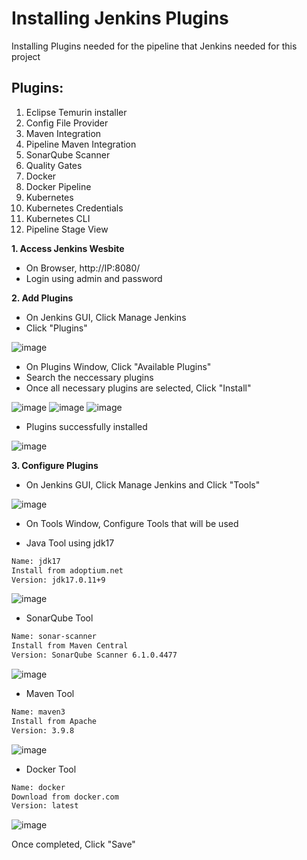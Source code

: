 # Installing Jenkins Plugins

Installing Plugins needed for the pipeline that Jenkins needed for this project

## Plugins:
1. Eclipse Temurin installer
2. Config File Provider
3. Maven Integration
4. Pipeline Maven Integration
5. SonarQube Scanner
6. Quality Gates
7. Docker
8. Docker Pipeline
9. Kubernetes
10. Kubernetes Credentials
11. Kubernetes CLI
12. Pipeline Stage View

**1. Access Jenkins Wesbite**
  - On Browser, http://IP:8080/
  - Login using admin and password

**2. Add Plugins**
  - On Jenkins GUI, Click Manage Jenkins
  - Click "Plugins"

  ![image](https://github.com/JRTugs/DevOps-CI-CD-on-AWS-EC2-instance/assets/29426766/9fcbebc3-78b9-4294-8515-a64261abbd79)

  - On Plugins Window, Click "Available Plugins"
  - Search the neccessary plugins
  - Once all necessary plugins are selected, Click "Install"

  ![image](https://github.com/JRTugs/DevOps-CI-CD-on-AWS-EC2-instance/assets/29426766/da3edb44-b54c-4c45-9a7c-ad1d9f1fb516)
  ![image](https://github.com/JRTugs/DevOps-CI-CD-on-AWS-EC2-instance/assets/29426766/f0fefc88-dda9-407b-b8e4-5bf53d81b4b3)
  ![image](https://github.com/JRTugs/DevOps-CI-CD-on-AWS-EC2-instance/assets/29426766/421f9429-e015-4f64-bc0d-af6abfe8b127)

  - Plugins successfully installed

  ![image](https://github.com/JRTugs/DevOps-CI-CD-on-AWS-EC2-instance/assets/29426766/2bef5164-80ef-4237-b2ee-a3963d3fa903)

**3. Configure Plugins**
  - On Jenkins GUI, Click Manage Jenkins and Click "Tools"

  ![image](https://github.com/JRTugs/DevOps-CI-CD-on-AWS-EC2-instance/assets/29426766/7ba5bd2d-c89f-46cc-9147-70f67378a487)

  - On Tools Window, Configure Tools that will be used

  - Java Tool using jdk17
```bash
Name: jdk17
Install from adoptium.net
Version: jdk17.0.11+9
```
  ![image](https://github.com/JRTugs/DevOps-CI-CD-on-AWS-EC2-instance/assets/29426766/abc60e18-6908-46fe-9387-462a0bad753b)

  - SonarQube Tool
```bash
Name: sonar-scanner
Install from Maven Central
Version: SonarQube Scanner 6.1.0.4477
```

  ![image](https://github.com/JRTugs/DevOps-CI-CD-on-AWS-EC2-instance/assets/29426766/da20592a-ccb3-427c-92b9-259baa9c7d6f)

  - Maven Tool
```bash
Name: maven3
Install from Apache
Version: 3.9.8
```

  ![image](https://github.com/JRTugs/DevOps-CI-CD-on-AWS-EC2-instance/assets/29426766/f818fed7-8056-4665-99a9-3392f1c79800)

  - Docker Tool
```bash
Name: docker
Download from docker.com
Version: latest
```

  ![image](https://github.com/JRTugs/DevOps-CI-CD-on-AWS-EC2-instance/assets/29426766/6b39654b-f2f8-4d9d-a663-2f309a840559)

  Once completed, Click "Save"
